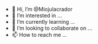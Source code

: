 - 👋 Hi, I’m @Miojulacrador
- 👀 I’m interested in ...
- 🌱 I’m currently learning ...
- 💞️ I’m looking to collaborate on ...
- 📫 How to reach me ...

<!---
Miojulacrador/Miojulacrador is a ✨ special ✨ repository because its `README.md` (this file) appears on your GitHub profile.
You can click the Preview link to take a look at your changes.
--->
